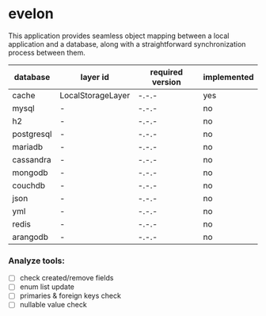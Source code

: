 # evelon
This application provides seamless object mapping between a local application and a database, along with a straightforward synchronization process between them.

| database   | layer id          | required version | implemented |
|------------|-------------------|------------------|-------------|
| cache      | LocalStorageLayer | -.-.-            | yes         |
| mysql      | -                 | -.-.-            | no          |
| h2         | -                 | -.-.-            | no          |
| postgresql | -                 | -.-.-            | no          |
| mariadb    | -                 | -.-.-            | no          |
| cassandra  | -                 | -.-.-            | no          |
| mongodb    | -                 | -.-.-            | no          |
| couchdb    | -                 | -.-.-            | no          |
| json       | -                 | -.-.-            | no          |
| yml        | -                 | -.-.-            | no          |
| redis      | -                 | -.-.-            | no          |
| arangodb   | -                 | -.-.-            | no          |


### Analyze tools:

- [ ] check created/remove fields
- [ ] enum list update
- [ ] primaries & foreign keys check
- [ ] nullable value check 